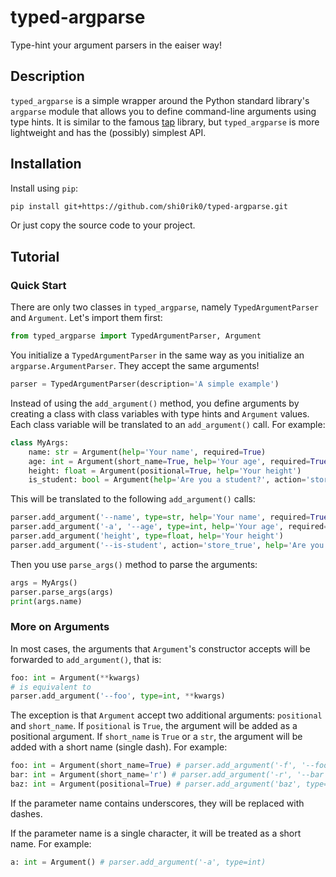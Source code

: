 # typed-argparse

Type-hint your argument parsers in the eaiser way!

## Description

`typed_argparse` is a simple wrapper around the Python standard library's `argparse` module that allows you to define command-line arguments using type hints. It is similar to the famous [tap](https://github.com/swansonk14/typed-argument-parser) library, but `typed_argparse` is more lightweight and has the (possibly) simplest API.

## Installation

Install using `pip`:

```bash
pip install git+https://github.com/shi0rik0/typed-argparse.git
```

Or just copy the source code to your project.

## Tutorial

### Quick Start

There are only two classes in `typed_argparse`, namely `TypedArgumentParser` and `Argument`. Let's import them first:

```python
from typed_argparse import TypedArgumentParser, Argument
```

You initialize a `TypedArgumentParser` in the same way as you initialize an `argparse.ArgumentParser`. They accept the same arguments!

```python
parser = TypedArgumentParser(description='A simple example')
```

Instead of using the `add_argument()` method, you define arguments by creating a class with class variables with type hints and `Argument` values. Each class variable will be translated to an `add_argument()` call. For example:

```python
class MyArgs:
    name: str = Argument(help='Your name', required=True)
    age: int = Argument(short_name=True, help='Your age', required=True)
    height: float = Argument(positional=True, help='Your height')
    is_student: bool = Argument(help='Are you a student?', action='store_true')
```

This will be translated to the following `add_argument()` calls:

```python
parser.add_argument('--name', type=str, help='Your name', required=True)
parser.add_argument('-a', '--age', type=int, help='Your age', required=True)
parser.add_argument('height', type=float, help='Your height')
parser.add_argument('--is-student', action='store_true', help='Are you a student?')
```

Then you use `parse_args()` method to parse the arguments:

```python
args = MyArgs()
parser.parse_args(args)
print(args.name)
```

### More on Arguments

In most cases, the arguments that `Argument`'s constructor accepts will be forwarded to `add_argument()`, that is:

```python
foo: int = Argument(**kwargs)
# is equivalent to
parser.add_argument('--foo', type=int, **kwargs)
```

The exception is that `Argument` accept two additional arguments: `positional` and `short_name`. If `positional` is `True`, the argument will be added as a positional argument. If `short_name` is `True` or a `str`, the argument will be added with a short name (single dash). For example:

```python
foo: int = Argument(short_name=True) # parser.add_argument('-f', '--foo', type=int)
bar: int = Argument(short_name='r') # parser.add_argument('-r', '--bar', type=int)
baz: int = Argument(positional=True) # parser.add_argument('baz', type=int)
```

If the parameter name contains underscores, they will be replaced with dashes.

If the parameter name is a single character, it will be treated as a short name. For example:

```python
a: int = Argument() # parser.add_argument('-a', type=int)
```

